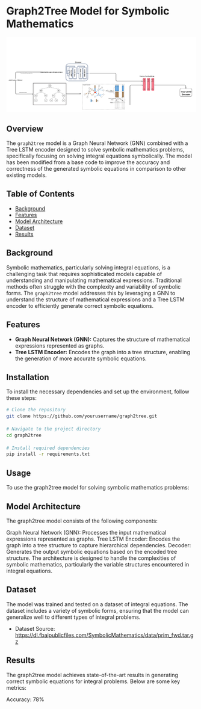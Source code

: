 # Graph2Tree Model for Symbolic Mathematics
![](https://github.com/khanmhmdi/GTE-TLD/blob/main/arch.png)

## Overview

The `graph2tree` model is a Graph Neural Network (GNN) combined with a Tree LSTM encoder designed to solve symbolic mathematics problems, specifically focusing on solving integral equations symbolically. The model has been modified from a base code to improve the accuracy and correctness of the generated symbolic equations in comparison to other existing models.

## Table of Contents

- [Background](#background)
- [Features](#features)
- [Model Architecture](#model-architecture)
- [Dataset](#dataset)
- [Results](#results)

## Background

Symbolic mathematics, particularly solving integral equations, is a challenging task that requires sophisticated models capable of understanding and manipulating mathematical expressions. Traditional methods often struggle with the complexity and variability of symbolic forms. The `graph2tree` model addresses this by leveraging a GNN to understand the structure of mathematical expressions and a Tree LSTM encoder to efficiently generate correct symbolic equations.

## Features

- **Graph Neural Network (GNN):** Captures the structure of mathematical expressions represented as graphs.
- **Tree LSTM Encoder:** Encodes the graph into a tree structure, enabling the generation of more accurate symbolic equations.

## Installation

To install the necessary dependencies and set up the environment, follow these steps:

```bash
# Clone the repository
git clone https://github.com/yourusername/graph2tree.git

# Navigate to the project directory
cd graph2tree

# Install required dependencies
pip install -r requirements.txt
```
## Usage
To use the graph2tree model for solving symbolic mathematics problems:

## Model Architecture
The graph2tree model consists of the following components:

Graph Neural Network (GNN): Processes the input mathematical expressions represented as graphs.
Tree LSTM Encoder: Encodes the graph into a tree structure to capture hierarchical dependencies.
Decoder: Generates the output symbolic equations based on the encoded tree structure.
The architecture is designed to handle the complexities of symbolic mathematics, particularly the variable structures encountered in integral equations.

## Dataset
The model was trained and tested on a dataset of integral equations. The dataset includes a variety of symbolic forms, ensuring that the model can generalize well to different types of integral problems.

- Dataset Source: https://dl.fbaipublicfiles.com/SymbolicMathematics/data/prim_fwd.tar.gz

## Results
The graph2tree model achieves state-of-the-art results in generating correct symbolic equations for integral problems. Below are some key metrics:

Accuracy: 78%




